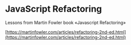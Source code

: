 # JavaScript Refactoring
Lessons from Martin Fowler book «Javascript Refactoring»

[https://martinfowler.com/articles/refactoring-2nd-ed.html](https://martinfowler.com/articles/refactoring-2nd-ed.html)
